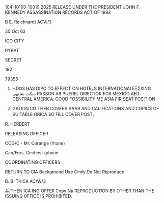 104-10100-10319 2025 RELEASE UNDER THE PRESIDENT JOHN F. KENNEDY ASSASSINATION RECORDS ACT OF 1992

B E. Reichnardt
ACVI/3

30 Oct 63

ICO CITY

RYBAT

SECRET

192

79355

1. HDOS HAS DIPO TO EFFECT ON HOTELS INTERNATΙΟΝΑΙ ΕΞΣΧΙΝG
سكت تشتهي PASSON AB PUEREL DIRECTOR FOR MEXICO AED CENTRAL AMERICA.
GOOD FOSSIBILITY ME ASIA FIR SEAT POSITION

2. GATION CO THEB COVERS
SAAB AND CALIFICATIONS AND CGPICS OF SUITABLE
GRICA SO FILL COVER POST。

R. HERBERT

RELEASING OFFICER

CCG/C - Mr. Corange (rhone)

Can/Fers. Cechest (phone

COORDINATING OFFICERS

RETURN TO CIA
Background Use Cimly
Do Not Reproduce

B. B. TKICA
AC/W/3

AJTHEN ICA ING
OFFER
Copy Na
REPRODUCTION BY OTHER THAN THE ISSUING OFFICE IS PROHIBITED.
